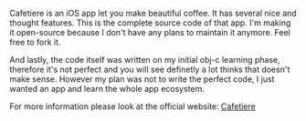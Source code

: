 Cafetiere is an iOS app let you make beautiful coffee. It has several nice and
thought features. This is the complete source code of that app. I'm making it
open-source because I don't have any plans to maintain it anymore. Feel free to
fork it. 

And lastly, the code itself was written on my initial obj-c learning phase,
therefore it's not perfect and you will see definetly a lot thinks that
doesn't make sense. However my plan was not to write the perfect code, I
just wanted an app and learn the whole app ecosystem.

For more information please look at the official website: [Cafetiere](http://labs.arsln.org/cafetiere/)
